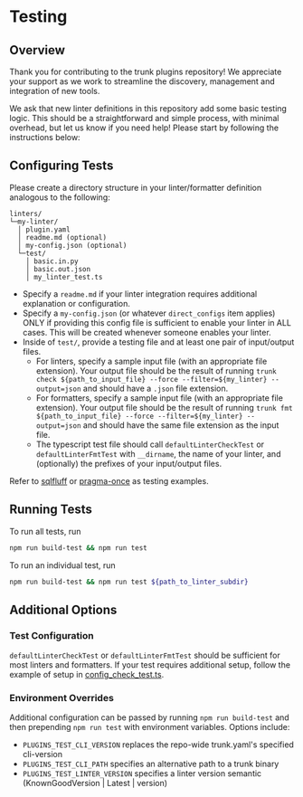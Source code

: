 # Testing

## Overview

Thank you for contributing to the trunk plugins repository! We appreciate your support as we work to
streamline the discovery, management and integration of new tools.

We ask that new linter definitions in this repository add some basic testing logic. This should be a
straightforward and simple process, with minimal overhead, but let us know if you need help! Please
start by following the instructions below:

## Configuring Tests

Please create a directory structure in your linter/formatter definition analogous to the following:

```
linters/
└─my-linter/
  │ plugin.yaml
  │ readme.md (optional)
  │ my-config.json (optional)
  └─test/
    │ basic.in.py
    │ basic.out.json
    │ my_linter_test.ts
```

- Specify a `readme.md` if your linter integration requires additional explanation or configuration.
- Specify a `my-config.json` (or whatever `direct_configs` item applies) ONLY if providing this
  config file is sufficient to enable your linter in ALL cases. This will be created whenever
  someone enables your linter.
- Inside of `test/`, provide a testing file and at least one pair of input/output files.
  - For linters, specify a sample input file (with an appropriate file extension). Your output file
    should be the result of running
    `trunk check ${path_to_input_file} --force --filter=${my_linter} --output=json` and should have
    a `.json` file extension.
  - For formatters, specify a sample input file (with an appropriate file extension). Your output
    file should be the result of running
    `trunk fmt ${path_to_input_file} --force --filter=${my_linter} --output=json` and should have
    the same file extension as the input file.
  - The typescript test file should call `defaultLinterCheckTest` or `defaultLinterFmtTest` with
    `__dirname`, the name of your linter, and (optionally) the prefixes of your input/output files.

Refer to [sqlfluff](../linters/sqlfluff) or [pragma-once](../linters/pragma-once) as testing
examples.

## Running Tests

To run all tests, run

```bash
npm run build-test && npm run test
```

To run an individual test, run

```bash
npm run build-test && npm run test ${path_to_linter_subdir}
```

## Additional Options

### Test Configuration

`defaultLinterCheckTest` or `defaultLinterFmtTest` should be sufficient for most linters and
formatters. If your test requires additional setup, follow the example of setup in
[config_check_test.ts](./config_check_test.ts).

### Environment Overrides

Additional configuration can be passed by running `npm run build-test` and then prepending
`npm run test` with environment variables. Options include:

- `PLUGINS_TEST_CLI_VERSION` replaces the repo-wide trunk.yaml's specified cli-version
- `PLUGINS_TEST_CLI_PATH` specifies an alternative path to a trunk binary
- `PLUGINS_TEST_LINTER_VERSION` specifies a linter version semantic (KnownGoodVersion | Latest |
  version)
